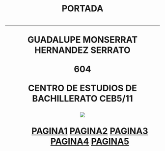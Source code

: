 <HTML>
<HEAD>
<TITLE>PAGINA WEB</TITLE>
</HEAD>
<BODY>
<CENTER><H1>PORTADA<H1>
<HR>
<P> GUADALUPE MONSERRAT HERNANDEZ SERRATO 
<P>604
<P>CENTRO DE ESTUDIOS DE BACHILLERATO CEB5/11

<P><IMG SRC ="https://encrypted-tbn0.gstatic.com/images?q=tbn:ANd9GcTJvXTV_RGtLKkZYQYkoIw1BuZAOL3FHGYSPw&s.jpg">
  <ul>
<a href="https://pilla73.github.io/pagina1/">PAGINA1</a>
<a href="https://pilla73.github.io/pagina2/">PAGINA2</a>
<a href="https://pilla73.github.io/pagina3/">PAGINA3</a>
<a href="https://pilla73.github.io/pagina4/">PAGINA4</a>
<a href="https://pilla73.github.io/pagina5/">PAGINA5</a>

